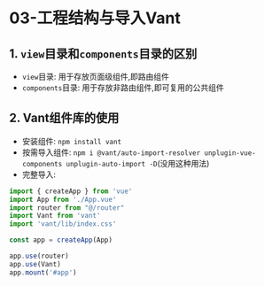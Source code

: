 # 03-工程结构与导入Vant

## 1. `view`目录和`components`目录的区别

- `view`目录: 用于存放页面级组件,即路由组件
- `components`目录: 用于存放非路由组件,即可复用的公共组件

## 2. Vant组件库的使用

- 安装组件: `npm install vant`
- 按需导入组件: `npm i @vant/auto-import-resolver unplugin-vue-components unplugin-auto-import -D`(没用这种用法)
- 完整导入:

```javascript
import { createApp } from 'vue'
import App from './App.vue'
import router from "@/router"
import Vant from 'vant'
import 'vant/lib/index.css'

const app = createApp(App)

app.use(router)
app.use(Vant)
app.mount('#app')
```